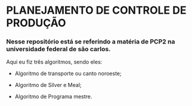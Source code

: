 # PLANEJAMENTO DE CONTROLE DE PRODUÇÃO

### Nesse repositório está se referindo a matéria de PCP2 na universidade federal de são carlos.

Aqui eu fiz três algoritmos, sendo eles:

- Algoritmo de transporte ou canto noroeste;

- Algoritmo de Silver e Meal;

- Algoritmo de Programa mestre.

